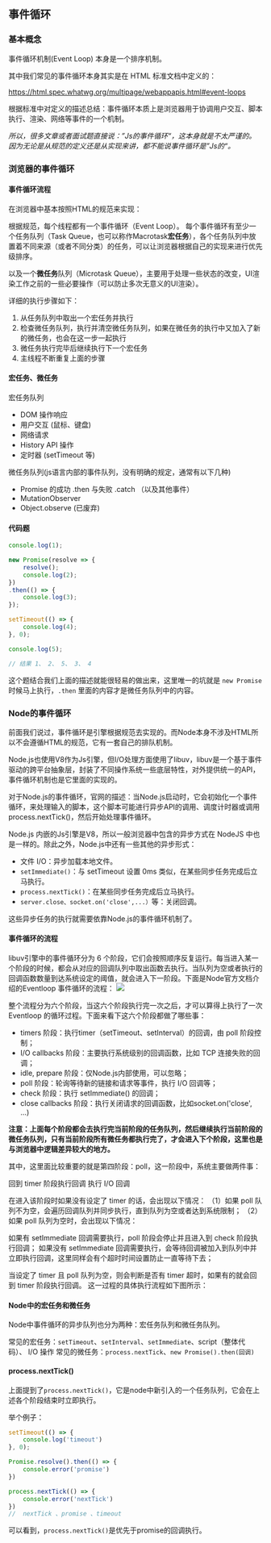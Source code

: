 ## 事件循环
### 基本概念
事件循环机制(Event Loop) 本身是一个排序机制。

其中我们常见的事件循环本身其实是在 HTML 标准文档中定义的：

 https://html.spec.whatwg.org/multipage/webappapis.html#event-loops

根据标准中对定义的描述总结：事件循环本质上是浏览器用于协调用户交互、脚本执行、渲染、网络等事件的一个机制。

<em>所以，很多文章或者面试题直接说：”Js的事件循环“，这本身就是不太严谨的。因为无论是从规范的定义还是从实现来讲，都不能说事件循环是”Js的“。</em>

### 浏览器的事件循环

#### 事件循环流程
在浏览器中基本按照HTML的规范来实现：

根据规范，每个线程都有一个事件循环（Event Loop）。
每个事件循环有至少一个任务队列（Task Queue，也可以称作Macrotask**宏任务**），各个任务队列中放置着不同来源（或者不同分类）的任务，可以让浏览器根据自己的实现来进行优先级排序。

以及一个**微任务**队列（Microtask Queue），主要用于处理一些状态的改变，UI渲染工作之前的一些必要操作（可以防止多次无意义的UI渲染）。


详细的执行步骤如下：
1. 从任务队列中取出一个宏任务并执行
2. 检查微任务队列，执行并清空微任务队列，如果在微任务的执行中又加入了新的微任务，也会在这一步一起执行
3. 微任务执行完毕后继续执行下一个宏任务
3. 主线程不断重复上面的步骤

#### 宏任务、微任务
宏任务队列
- DOM 操作响应
- 用户交互 (鼠标、键盘)
- 网络请求
- History API 操作
- 定时器  (setTimeout 等) 


微任务队列(js语言内部的事件队列，没有明确的规定，通常有以下几种)
- Promise 的成功 .then 与失败 .catch （以及其他事件）
- MutationObserver
- Object.observe (已废弃) 

#### 代码题

```js
console.log(1);

new Promise(resolve => {
    resolve();
    console.log(2);
})
.then(() => {
    console.log(3);
});

setTimeout(() => {
    console.log(4);
}, 0);

console.log(5);

// 结果 1、 2、 5、 3、 4
```
这个题结合我们上面的描述就能很轻易的做出来，这里唯一的坑就是 `new Promise` 时候马上执行，`.then` 里面的内容才是微任务队列中的内容。


### Node的事件循环
前面我们说过，事件循环是引擎根据规范去实现的。而Node本身不涉及HTML所以不会遵循HTML的规范，它有一套自己的排队机制。

Node.js也使用V8作为Js引擎，但I/O处理方面使用了libuv，libuv是一个基于事件驱动的跨平台抽象层，封装了不同操作系统一些底层特性，对外提供统一的API，事件循环机制也是它里面的实现的。

对于Node.js的事件循环，官网的描述：当Node.js启动时，它会初始化一个事件循环，来处理输入的脚本，这个脚本可能进行异步API的调用、调度计时器或调用process.nextTick()，然后开始处理事件循环。

Node.js 内嵌的Js引擎是V8，所以一般浏览器中包含的异步方式在 NodeJS 中也是一样的。除此之外，Node.js中还有一些其他的异步形式：

- 文件 I/O：异步加载本地文件。
- `setImmediate()`：与 setTimeout 设置 0ms 类似，在某些同步任务完成后立马执行。
- `process.nextTick()`：在某些同步任务完成后立马执行。
- `server.close、socket.on('close',...）`等：关闭回调。

这些异步任务的执行就需要依靠Node.js的事件循环机制了。


#### 事件循环的流程

libuv引擎中的事件循环分为 6 个阶段，它们会按照顺序反复运行。每当进入某一个阶段的时候，都会从对应的回调队列中取出函数去执行。当队列为空或者执行的回调函数数量到达系统设定的阈值，就会进入下一阶段。下面是Node官方文档介绍的Eventloop 事件循环的流程：
![](http://rr7byi9s5.hb-bkt.clouddn.com/blog-image/WechatIMG170.png)

整个流程分为六个阶段，当这六个阶段执行完一次之后，才可以算得上执行了一次 Eventloop 的循环过程。下面来看下这六个阶段都做了哪些事：

- timers 阶段：执行timer（setTimeout、setInterval）的回调，由 poll 阶段控制；
- I/O callbacks 阶段：主要执行系统级别的回调函数，比如 TCP 连接失败的回调；
- idle, prepare 阶段：仅Node.js内部使用，可以忽略；
- poll 阶段：轮询等待新的链接和请求等事件，执行 I/O 回调等；
- check 阶段：执行 setImmediate() 的回调；
- close callbacks 阶段：执行关闭请求的回调函数，比如socket.on('close', ...)

**注意：上面每个阶段都会去执行完当前阶段的任务队列，然后继续执行当前阶段的微任务队列，只有当前阶段所有微任务都执行完了，才会进入下个阶段，这里也是与浏览器中逻辑差异较大的地方。**

其中，这里面比较重要的就是第四阶段：poll，这一阶段中，系统主要做两件事：

回到 timer 阶段执行回调
执行 I/O 回调

在进入该阶段时如果没有设定了 timer 的话，会出现以下情况：
（1）如果 poll 队列不为空，会遍历回调队列并同步执行，直到队列为空或者达到系统限制；
（2）如果 poll 队列为空时，会出现以下情况：

如果有 setImmediate 回调需要执行，poll 阶段会停止并且进入到 check 阶段执行回调；
如果没有 setImmediate 回调需要执行，会等待回调被加入到队列中并立即执行回调，这里同样会有个超时时间设置防止一直等待下去；

当设定了 timer 且 poll 队列为空，则会判断是否有 timer 超时，如果有的就会回到 timer 阶段执行回调。
这一过程的具体执行流程如下图所示：

#### Node中的宏任务和微任务
Node中事件循环的异步队列也分为两种：宏任务队列和微任务队列。

常见的宏任务：`setTimeout`、`setInterval`、`setImmediate`、script（整体代码）、 I/O 操作
常见的微任务：`process.nextTick`、`new Promise().then(回调)`

#### process.nextTick() 
上面提到了`process.nextTick()`，它是node中新引入的一个任务队列，它会在上述各个阶段结束时立即执行。

举个例子：
```js
setTimeout(() => {
    console.log('timeout')
}, 0);

Promise.resolve().then(() => {
    console.error('promise')
})

process.nextTick(() => {
    console.error('nextTick')
})
//  nextTick 、promise 、timeout
```

可以看到，`process.nextTick()`是优先于promise的回调执行。

